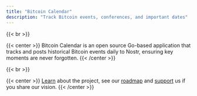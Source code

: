 ```yaml
---
title: "Bitcoin Calendar"
description: "Track Bitcoin events, conferences, and important dates"
---
```

  
{{< br >}}

{{< center >}}
Bitcoin Calendar is an open source Go-based application that tracks and posts historical Bitcoin events daily to Nostr, ensuring key moments are never forgotten.
{{< /center >}}

{{< br >}}

{{< center >}}
    <a href="/about/">Learn</a> about the project, see our <a href="/roadmap/">roadmap</a> and <a href="/support/">support</a> us if you share our vision.
{{< /center >}}
